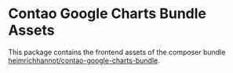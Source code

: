 # Contao Google Charts Bundle Assets

This package contains the frontend assets of the composer bundle [heimrichhannot/contao-google-charts-bundle](https://github.com/heimrichhannot/contao-google-charts-bundle).
